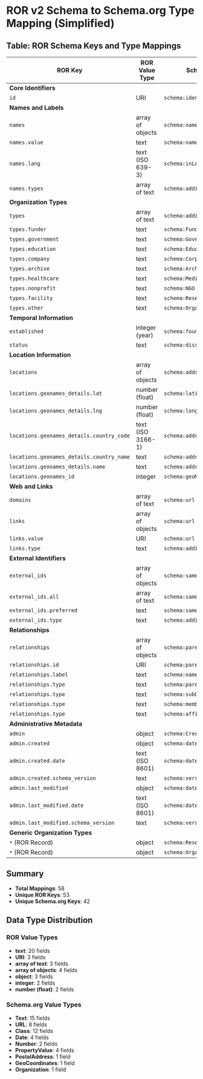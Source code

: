 # ROR v2 Schema to Schema.org Type Mapping (Simplified)

## Table: ROR Schema Keys and Type Mappings

| ROR Key | ROR Value Type | Schema.org Key | Schema.org Value Type |
|---------|----------------|----------------|----------------------|
| **Core Identifiers** |
| `id` | URI | `schema:identifier` | Text |
| **Names and Labels** |
| `names` | array of objects | `schema:name` | Text |
| `names.value` | text | `schema:name` | Text |
| `names.lang` | text (ISO 639-3) | `schema:inLanguage` | Text |
| `names.types` | array of text | `schema:additionalProperty` | PropertyValue |
| **Organization Types** |
| `types` | array of text | `schema:additionalType` | Text |
| `types.funder` | text | `schema:FundingAgency` | Class |
| `types.government` | text | `schema:GovernmentOrganization` | Class |
| `types.education` | text | `schema:EducationalOrganization` | Class |
| `types.company` | text | `schema:Corporation` | Class |
| `types.archive` | text | `schema:ArchiveOrganization` | Class |
| `types.healthcare` | text | `schema:MedicalOrganization` | Class |
| `types.nonprofit` | text | `schema:NGO` | Class |
| `types.facility` | text | `schema:ResearchOrganization` | Class |
| `types.other` | text | `schema:Organization` | Class |
| **Temporal Information** |
| `established` | integer (year) | `schema:foundingDate` | Date |
| `status` | text | `schema:dissolutionDate` | Date |
| **Location Information** |
| `locations` | array of objects | `schema:address` | PostalAddress |
| `locations.geonames_details.lat` | number (float) | `schema:latitude` | Number |
| `locations.geonames_details.lng` | number (float) | `schema:longitude` | Number |
| `locations.geonames_details.country_code` | text (ISO 3166-1) | `schema:addressCountry` | Text |
| `locations.geonames_details.country_name` | text | `schema:addressCountry` | Text |
| `locations.geonames_details.name` | text | `schema:addressLocality` | Text |
| `locations.geonames_id` | integer | `schema:geoMidpoint` | GeoCoordinates |
| **Web and Links** |
| `domains` | array of text | `schema:url` | URL |
| `links` | array of objects | `schema:url` | URL |
| `links.value` | URI | `schema:url` | URL |
| `links.type` | text | `schema:additionalProperty` | PropertyValue |
| **External Identifiers** |
| `external_ids` | array of objects | `schema:sameAs` | URL |
| `external_ids.all` | array of text | `schema:sameAs` | URL |
| `external_ids.preferred` | text | `schema:sameAs` | URL |
| `external_ids.type` | text | `schema:additionalProperty` | PropertyValue |
| **Relationships** |
| `relationships` | array of objects | `schema:parentOrganization` | Organization |
| `relationships.id` | URI | `schema:parentOrganization` | Organization |
| `relationships.label` | text | `schema:name` | Text |
| `relationships.type` | text | `schema:parentOrganization` | Organization |
| `relationships.type` | text | `schema:subOrganization` | Organization |
| `relationships.type` | text | `schema:memberOf` | Organization |
| `relationships.type` | text | `schema:affiliation` | Organization |
| **Administrative Metadata** |
| `admin` | object | `schema:CreativeWork` | Class |
| `admin.created` | object | `schema:dateCreated` | Date |
| `admin.created.date` | text (ISO 8601) | `schema:dateCreated` | Date |
| `admin.created.schema_version` | text | `schema:version` | Text |
| `admin.last_modified` | object | `schema:dateModified` | Date |
| `admin.last_modified.date` | text (ISO 8601) | `schema:dateModified` | Date |
| `admin.last_modified.schema_version` | text | `schema:version` | Text |
| **Generic Organization Types** |
| `*` (ROR Record) | object | `schema:ResearchOrganization` | Class |
| `*` (ROR Record) | object | `schema:Organization` | Class |

## Summary

- **Total Mappings**: 58
- **Unique ROR Keys**: 53
- **Unique Schema.org Keys**: 42

## Data Type Distribution

### ROR Value Types
- **text**: 20 fields
- **URI**: 3 fields
- **array of text**: 3 fields
- **array of objects**: 4 fields
- **object**: 3 fields
- **integer**: 2 fields
- **number (float)**: 2 fields

### Schema.org Value Types
- **Text**: 15 fields
- **URL**: 8 fields
- **Class**: 12 fields
- **Date**: 4 fields
- **Number**: 2 fields
- **PropertyValue**: 4 fields
- **PostalAddress**: 1 field
- **GeoCoordinates**: 1 field
- **Organization**: 1 field
